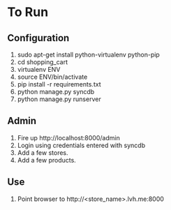 To Run
======

Configuration
-------------
1. sudo apt-get install python-virtualenv python-pip
2. cd shopping_cart
3. virtualenv ENV
4. source ENV/bin/activate
5. pip install -r requirements.txt
6. python manage.py syncdb
7. python manage.py runserver

Admin
-----
1. Fire up http://localhost:8000/admin
2. Login using credentials entered with syncdb
3. Add a few stores.
4. Add a few products.

Use
---
1. Point browser to http://<store_name>.lvh.me:8000
